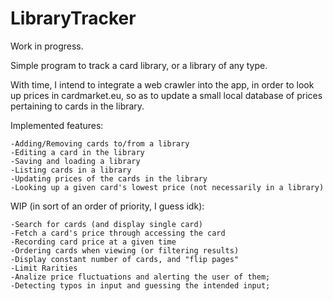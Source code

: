 # LibraryTracker
Work in progress.

Simple program to track a card library, or a library of any type.

With time, I intend to integrate a web crawler into the app, in order to look up prices in cardmarket.eu, so as to update a small local database of prices pertaining to cards in the library.

Implemented features:

	-Adding/Removing cards to/from a library
	-Editing a card in the library
	-Saving and loading a library
	-Listing cards in a library
	-Updating prices of the cards in the library
	-Looking up a given card's lowest price (not necessarily in a library)

WIP (in sort of an order of priority, I guess idk):

	-Search for cards (and display single card)
	-Fetch a card's price through accessing the card
	-Recording card price at a given time
	-Ordering cards when viewing (or filtering results)
	-Display constant number of cards, and "flip pages"
	-Limit Rarities
	-Analize price fluctuations and alerting the user of them;
	-Detecting typos in input and guessing the intended input;

